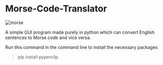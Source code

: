 # Morse-Code-Translator
![morse](https://user-images.githubusercontent.com/63968451/134072442-eccdc063-fbc8-4750-8c79-18e36f804bcb.png)

A simple GUI program made purely in python which can convert English sentences to Morse code and vice versa.

Run this command in the command line to install the necessary packages
> pip install pyperclip
